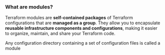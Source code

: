### What are modules?

Terraform modules are **self-contained packages** of Terraform configurations that are **managed as a group**. They allow you to encapsulate **reusable infrastructure components and configurations**, making it easier to organize, maintain, and share your Terraform code.

Any configuration directory containing a set of configuration files is called a module
